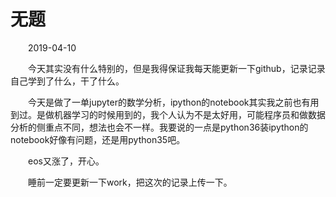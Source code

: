 # 无题

&emsp;&emsp;2019-04-10

&emsp;&emsp;今天其实没有什么特别的，但是我得保证我每天能更新一下github，记录记录自己学到了什么，干了什么。

&emsp;&emsp;今天是做了一单jupyter的数学分析，ipython的notebook其实我之前也有用到过。是做机器学习的时候用到的，我个人认为不是太好用，可能程序员和做数据分析的侧重点不同，想法也会不一样。我要说的一点是python36装ipython的notebook好像有问题，还是用python35吧。

&emsp;&emsp;eos又涨了，开心。

&emsp;&emsp;睡前一定要更新一下work，把这次的记录上传一下。

